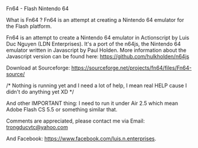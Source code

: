 Fn64 - Flash Nintendo 64

What is Fn64 ?
Fn64 is an attempt at creating a Nintendo 64 emulator for the Flash platform.

Fn64 is an attempt to create a Nintendo 64 emulator in Actionscript by Luis Duc Nguyen (LDN Enterprises). It's a port of the n64js, the Nintendo 64 emulator written in Javascript by Paul Holden. More information about the Javascript version can be found here: https://github.com/hulkholden/n64js

Download at Sourceforge: https://sourceforge.net/projects/fn64/files/Fn64-source/

/*
Nothing is running yet and I need a lot of help, I mean real HELP cause I didn't do anything yet XD
 */
 
 And other IMPORTANT thing: I need to run it under Air 2.5 which mean Adobe Flash CS 5.5 or something similar that.
 
 Comments are appreciated, please contact me via Email: 
 trongducvtc@yahoo.com
 
 And Facebook: 
 https://www.facebook.com/luis.n.enterprises.

